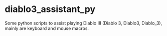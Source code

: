 # diablo3_assistant_py
Some python scripts to assist playing Diablo III (Diablo 3, Diablo3, Diablo_3), mainly are keyboard and mouse macros.
